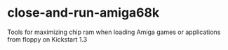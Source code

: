 # close-and-run-amiga68k
Tools for maximizing chip ram when loading Amiga games or applications from floppy on Kickstart 1.3
